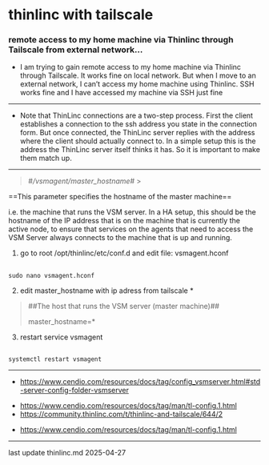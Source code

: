 # thinlinc with tailscale #
### **remote access to my home machine via Thinlinc through Tailscale from external network...**

- I am trying to gain remote access to my home machine via Thinlinc through Tailscale.
It works fine on local network. But when I move to an external network,
I can’t access my home machine using Thinlinc. SSH works fine and I have accessed my machine via SSH just fine

___

- Note that ThinLinc connections are a two-step process.
First the client establishes a connection to the ssh address you state in the connection form.
But once connected, the ThinLinc server replies with the address where the client should actually connect to.
In a simple setup this is the address the ThinLinc server itself thinks it has.
So it is important to make them match up.
___
> #*/vsmagent/master_hostname*# >

==This parameter specifies the hostname of the master machine==

i.e. the machine that runs the VSM server.
In a HA setup, this should be the hostname of the IP address
that is on the machine that is currently the active node,
to ensure that services on the agents that need to access
the VSM Server always connects to the machine that is up and running.


1. go to root /opt/thinlinc/etc/conf.d and edit file: vsmagent.hconf

##
    sudo nano vsmagent.hconf


2. edit master_hostname with ip adress from tailscale *

>##The host that runs the VSM server (master machine)##
>
>master_hostname=*


3. restart service vsmagent

##
    systemctl restart vsmagent
___


* https://www.cendio.com/resources/docs/tag/config_vsmserver.html#std-server-config-folder-vsmserver

- https://www.cendio.com/resources/docs/tag/man/tl-config.1.html
- https://community.thinlinc.com/t/thinlinc-and-tailscale/644/2

+ https://www.cendio.com/resources/docs/tag/man/tl-config.1.html
___

last update thinlinc.md 2025-04-27
